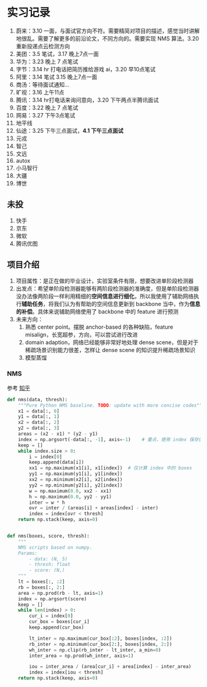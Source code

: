 # 实习记录

1. 蔚来：3.10 一面，与面试官方向不符。需要精简对项目的描述，感觉当时讲解地很乱。需要了解更多的前沿论文，不同方向的。需要实现 NMS 算法。3.20 重新投递点云检测方向
2. 美团：3.5 笔试，3.17 晚上7点一面
3. 华为：3.23 晚上 7 点笔试
4. 字节：3.14 hr 打电话把简历推给游戏 ai，3.20 早10点笔试
5. 阿里：3.14 笔试 3.15 晚上7点一面
6. 商汤：等待面试通知...
7. 旷视：3.16 上午11点
8. 腾讯：3.14 hr打电话来询问意向，3.20 下午两点半腾讯面试
9. 百度：3.22 晚上 7 点笔试
10. 网易：3.27 下午3点笔试
11. 地平线
12. 仙途：3.25 下午三点面试，**4.1 下午三点面试**
13. 元戎
14. 智己
15. 文远
16. autox
17. 小马智行
18. 大疆
19. 博世

## 未投

1. 快手
2. 京东
3. 微软
6. 腾讯优图

## 项目介绍

1. 项目属性：是正在做的毕业设计，实验室条件有限，想要改进单阶段检测器
2. 出发点：希望单阶段检测器能够有两阶段检测器的准确度，但是单阶段检测器没办法像两阶段一样利用精细的**空间信息进行细化**，所以我使用了辅助网络执行**辅助任务**，将我们认为有帮助的空间信息更新到 backbone 当中，作为**信息的补偿**。具体来说辅助网络使用了 backbone 中的 feature 进行预测
3. 未来方向：
   1. 熟悉 center point。摆脱 anchor-based 的各种缺陷，feature misalign，长宽超参，方向，可以尝试进行改进
   3. domain adaption，网络已经能够非常好地处理 dense scene，但是对于稀疏场景识别能力很差，怎样让 dense scene 的知识提升稀疏场景知识
   4. 模型蒸馏

### NMS

参考 [知乎](https://zhuanlan.zhihu.com/p/64423753)

```python
def nms(data, thresh):
    """Pure Python NMS baseline. TODO: update with more concise codes"""
    x1 = data[:, 0]
    y1 = data[:, 1]
    x2 = data[:, 2]
    y2 = data[:, 3]
    areas = (x2 - x1) * (y2 - y1)
    index = np.argsort(-data[:, -1], axis=-1)    # 重点，使用 index 保存仍需要计算的 boxes
    keep = []
    while index.size > 0:
        i = index[0]
        keep.append(data[i])
        xx1 = np.maximum(x1[i], x1[index])	# 仅计算 index 中的 boxes
        yy1 = np.maximum(y1[i], y1[index])
        xx2 = np.minimum(x2[i], x2[index])
        yy2 = np.minimum(y2[i], y2[index])
        w = np.maximum(0.0, xx2 - xx1)
        h = np.maximum(0.0, yy2 - yy1)
        inter = w * h
        ovr = inter / (areas[i] + areas[index] - inter)
        index = index[ovr < thresh]
    return np.stack(keep, axis=0)


def nms(boxes, score, thresh):
    """
    NMS scripts based on numpy.
    Params:
        - data: (N, 5)
        - thresh: float
        - score: (N,)
    """
    lt = boxes[:, :2]
    rb = boxes[:, 2:]
    area = np.prod(rb - lt, axis=1)
    index = np.argsort(score)
    keep = []
    while len(index) > 0:
        cur_i = index[0]
        cur_box = boxes[cur_i]
        keep.append(cur_box)

        lt_inter = np.maximum(cur_box[:2], boxes[index, :2])
        rb_inter = np.minimum(cur_box[2:], boxes[index, 2:])
        wh_inter = np.clip(rb_inter - lt_inter, a_min=0)
        inter_area = np.prod(wh_inter, axis=1)

        iou = inter_area / (area[cur_i] + area[index] - inter_area)
        index = index[iou < thresh]
    return np.stack(keep, axis=0)
```
